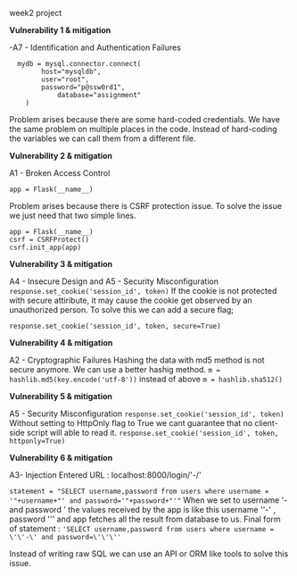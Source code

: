 week2 project


**Vulnerability 1 & mitigation**

 -A7 - Identification and Authentication Failures
```
  mydb = mysql.connector.connect(
        host="mysqldb",
        user="root",
        password="p@ssw0rd1",
		    database="assignment"
    )
```
Problem arises because there are some hard-coded credentials. We have the same problem on multiple places in the code.
Instead of hard-coding the variables we can call them from a different file.

**Vulnerability 2 & mitigation**

 A1 - Broken Access Control
 ```
 app = Flask(__name__)
 ```
 Problem arises because there is CSRF protection issue.
 To solve the issue we just need that two simple lines.
 ```
app = Flask(__name__)
csrf = CSRFProtect()
csrf.init_app(app) 
```
**Vulnerability 3 & mitigation**

 A4 - Insecure Design and  A5 - Security Misconfiguration
 `response.set_cookie('session_id', token)`
If the cookie is not protected with secure attiribute, it may cause the cookie get observed by an unauthorized person.
To solve this we can add a secure flag;
```
response.set_cookie('session_id', token, secure=True)
```

**Vulnerability 4 & mitigation**

 A2 - Cryptographic Failures
 Hashing the data with md5 method is not secure anymore. We can use a better hashig method.
 `m = hashlib.md5(key.encode('utf-8'))`
 instead of above
 `m = hashlib.sha512()` 
 
**Vulnerability 5 & mitigation**

A5 - Security Misconfiguration
 `response.set_cookie('session_id', token)`
 Without setting to HttpOnly flag to True we cant guarantee that no client-side script will able to read it.
 `response.set_cookie('session_id', token, httponly=True)`

**Vulnerability 6 & mitigation**

A3- Injection
Entered URL : localhost:8000/login/'-/'

`statement = "SELECT username,password from users where username = '"+username+"' and password='"+password+"'"`
When we set to username '- and password ' the values received by the app is like this  username '\'-'  , password '\'' and app fetches all the result from database to us. 
Final form of statement : `'SELECT username,password from users where username = \'\'-\' and password=\'\'\''`

Instead of writing raw SQL we can use an API or ORM like tools to solve this issue. 

